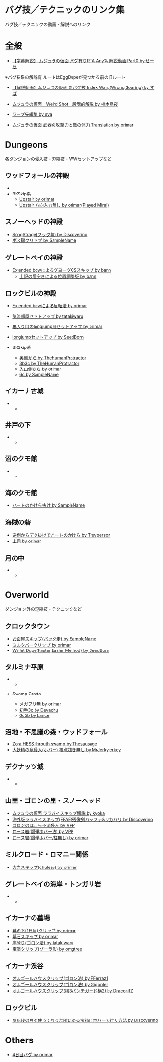 # バグ技／テクニックのリンク集
バグ技／テクニックの動画・解説へのリンク

# 全般
- [【字幕解説】 ムジュラの仮面 バグ有りRTA Any% 解説動画 Part0 by せーら](https://www.nicovideo.jp/watch/sm29835770)

※バグ技系の解説有 ルートはEggDupeが見つかる前の旧ルート

- [【解説動画】ムジュラの仮面 新バグ技 Index Warp(Wrong Soaring) by すば](https://www.nicovideo.jp/watch/sm22740419)

- [ムジュラの仮面　Weird Shot　段階的解説 by 楠木鳥夜](https://ch.nicovideo.jp/enu299792/blomaga/ar1158683)

- [ワープ先編集 by sva](https://pastebin.com/V0bBf8gL)

- [ムジュラの仮面 武器の攻撃力と敵の体力 Translation by orimar](https://goo.gl/6iVppj)

# Dungeons
各ダンジョンの侵入技・短縮技・WWセットアップなど

## ウッドフォールの神殿
-
- BKSkip系
  - [Upstair by orimar](https://goo.gl/WuVVrj)
  - [Upstair 方向入力無し by orimar(Played Mirai)](https://youtu.be/FlNav_1fPW8)
  

## スノーヘッドの神殿
- [SongStrage(フック無) by Discoverino](https://www.youtube.com/watch?v=IkG7eoh5V10)
- [ボス鍵クリップ by SampleName](https://www.youtube.com/watch?v=AL4dKu9Novg)

## グレートベイの神殿
- [Extended bowによるグヨーグCSスキップ by bann](https://youtu.be/hTRxL9aIkQs)
  - [上記の盾突きによる位置調整版 by bann](https://www.youtube.com/watch?v=Tli354XYU0U)
  
## ロックビルの神殿
- [Extended bowによる反転法 by orimar](https://www.youtube.com/watch?v=w5MhwMRuTyk)
- [気流部屋セットアップ by tatakiwaru](https://twitter.com/tatakiwaru/status/970609904154066944/video/1)
- [裏入り口のlongjump用セットアップ by orimar](https://www.youtube.com/watch?v=bNyqq826dWw)
- [longjumpセットアップ by SeedBorn](https://youtube.com/watch?v=UdTNUG3gISU)

- BKSkip系
  - [奥側から by TheHumanProtractor](https://www.youtube.com/watch?v=zDuM91V3BhU)
  - [3b3c by TheHumanProtractor](https://www.youtube.com/watch?v=H-Y5TtvXwpo)
  - [入口側から by orimar](https://www.youtube.com/watch?v=WY5MU8T-wjc)
  - [6c by SampleName](https://youtu.be/dq9hyt2eRuk)
  
  
## イカーナ古城
-
  -

## 井戸の下
-
  -

## 沼のクモ館
-
  -

## 海のクモ館
- [ハートのかけら抜け by SampleName](https://www.youtube.com/watch?v=itsQGaOzybw)

## 海賊の砦
- [逆側からデク抜けでハートのかけら by Trevperson](https://www.youtube.com/watch?v=zXEzgOPAKqQ)
- [上同 by orimar](https://youtu.be/bWJK_vlAxrU)

## 月の中
-
  -


# Overworld
ダンジョン外の短縮技・テクニックなど

## クロックタウン
- [お面屋スキップ(バック走) by SampleName](https://www.youtube.com/watch?v=rzIWNjh5F7c&feature=youtu.be)
- [ミルクバークリップ by orimar](https://www.youtube.com/watch?v=THw8PEP5qR8)
- [Wallet Dupe(Faster,Easier Method) by SeedBorn](https://www.youtube.com/watch?v=waJXIX08TDQ)

## タルミナ平原
-
  -

- Swamp Grotto
  - [メガフリ無 by orimar](https://www.youtube.com/watch?v=5Pw6LycHGO8&feature=youtu.be)
  - [初手3c by Devachu](https://www.youtube.com/watch?v=iXdIWcskNzw)
  - [6c5b by Lance](https://www.youtube.com/watch?v=cQVnX8u1TDg)
  
## 沼地・不思議の森・ウッドフォール
- [Zora HESS throuth swamp by Thesausage](https://youtu.be/3iuxE1K8ueg)
- [大妖精の泉侵入(ホバー) 視点抜き無し by MrJerkyjerkey](https://www.youtube.com/watch?v=w-FIi2HPhJE)

## デクナッツ城
-
  -

## 山里・ゴロンの里・スノーヘッド
- [ムジュラの仮面 ララバイスキップ解説 by kyoka](http://www.nicovideo.jp/watch/sm25953187)
- [海外版ララバイスキップ(FFAE)残像剣バッファ&リカバリ by Discoverino](https://www.youtube.com/watch?v=9bkNI1myC9M&feature=youtu.be)
- [ゴロンのほこら不法侵入 by VPP](https://www.youtube.com/watch?v=UsnG8aGxZo8)
- [ロース岩(爆弾ホバー法) by VPP](https://www.youtube.com/watch?v=KarL253XKPo)
- [ロース岩(爆弾ホバー/柱無し) by orimar](https://www.youtube.com/watch?v=XUJJ5u8PdI4)


## ミルクロード・ロマニー関係
- [大岩スキップ(chuless) by orimar](https://www.youtube.com/watch?v=QKvFfhqVCJw)

## グレートベイの海岸・トンガリ岩
-
  -

## イカーナの墓場
- [墓の下(1日目)クリップ by orimar](https://www.youtube.com/watch?v=-UOWN9kk7Ws)
- [墓石スキップ by orimar](https://goo.gl/hQA11I)
- [崖登り(ゴロン法) by tatakiwaru](https://youtu.be/heoQyZH_ggo)
- [宝箱クリップ(ゾーラ法) by omgtree](https://www.youtube.com/watch?v=yJMyxv8BfTI)

## イカーナ渓谷
- [オルゴールハウスクリップ(ゴロン法) by FFerraz1](https://goo.gl/2xPX2e)
- [オルゴールハウスクリップ(ゴロン法) by Gigopler](https://www.youtube.com/watch?v=v4jHr8GgJt0)
- [オルゴールハウスクリップ(横3パンチガード横2) by DraconifZ](https://www.youtube.com/watch?v=9b0bJyke5PI)

## ロックビル
- [反転後の豆を使って登った所にある宝箱にホバーで行く方法 by Discoverino](https://www.youtube.com/watch?v=TSOlCW5d5OI)
  
# Others
- [4日目バグ by orimar](https://www.youtube.com/watch?v=5SKott0Kzoc)
